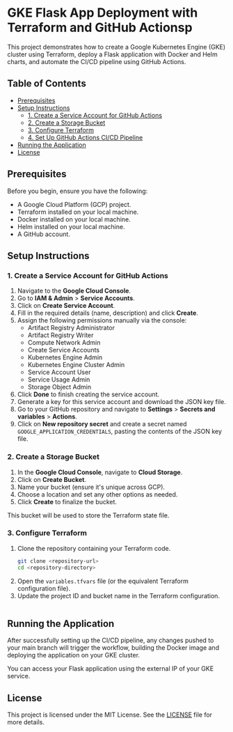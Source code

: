 # GKE Flask App Deployment with Terraform and GitHub Actionsp

This project demonstrates how to create a Google Kubernetes Engine (GKE) cluster using Terraform, deploy a Flask application with Docker and Helm charts, and automate the CI/CD pipeline using GitHub Actions.

## Table of Contents

- [Prerequisites](#prerequisites)
- [Setup Instructions](#setup-instructions)
  - [1. Create a Service Account for GitHub Actions](#1-create-a-service-account-for-github-actions)
  - [2. Create a Storage Bucket](#2-create-a-storage-bucket)
  - [3. Configure Terraform](#3-configure-terraform)
  - [4. Set Up GitHub Actions CI/CD Pipeline](#4-set-up-github-actions-cicd-pipeline)
- [Running the Application](#running-the-application)
- [License](#license)

## Prerequisites

Before you begin, ensure you have the following:

- A Google Cloud Platform (GCP) project.
- Terraform installed on your local machine.
- Docker installed on your local machine.
- Helm installed on your local machine.
- A GitHub account.

## Setup Instructions

### 1. Create a Service Account for GitHub Actions

1. Navigate to the **Google Cloud Console**.
2. Go to **IAM & Admin** > **Service Accounts**.
3. Click on **Create Service Account**.
4. Fill in the required details (name, description) and click **Create**.
5. Assign the following permissions manually via the console:
   - Artifact Registry Administrator
   - Artifact Registry Writer
   - Compute Network Admin
   - Create Service Accounts
   - Kubernetes Engine Admin
   - Kubernetes Engine Cluster Admin
   - Service Account User
   - Service Usage Admin
   - Storage Object Admin
6. Click **Done** to finish creating the service account.
7. Generate a key for this service account and download the JSON key file.
8. Go to your GitHub repository and navigate to **Settings** > **Secrets and variables** > **Actions**.
9. Click on **New repository secret** and create a secret named `GOOGLE_APPLICATION_CREDENTIALS`, pasting the contents of the JSON key file.

### 2. Create a Storage Bucket

1. In the **Google Cloud Console**, navigate to **Cloud Storage**.
2. Click on **Create Bucket**.
3. Name your bucket (ensure it's unique across GCP).
4. Choose a location and set any other options as needed.
5. Click **Create** to finalize the bucket.

This bucket will be used to store the Terraform state file.

### 3. Configure Terraform

1. Clone the repository containing your Terraform code.
   ```bash
   git clone <repository-url>
   cd <repository-directory>
   ```
2. Open the `variables.tfvars` file (or the equivalent Terraform configuration file).
3. Update the project ID and bucket name in the Terraform configuration.
   ```

## Running the Application

After successfully setting up the CI/CD pipeline, any changes pushed to your main branch will trigger the workflow, building the Docker image and deploying the application on your GKE cluster. 

You can access your Flask application using the external IP of your GKE service.

## License

This project is licensed under the MIT License. See the [LICENSE](LICENSE) file for more details.
